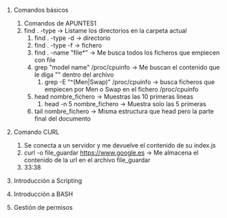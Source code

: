 1. Comandos básicos
   1. Comandos de APUNTES1
   2. find  . -type  -> Listame los directorios en la carpeta actual
      1. find . -type -d   -> directorio
      2. find . -type -f   -> fichero
      3. find . -name "file*" -> Me busca todos los ficheros que empiecen con file
      4. grep "model name" /proc/cpuinfo  -> Me buscan el contenido que le diga "" dentro del archivo
         1. grep -E "^(Men|Swap)" /proc/cpuinfo -> busca ficheros que empiecen por Men o Swap en el fichero /proc/cpuinfo
      5. head nombre_fichero  -> Muestras las 10 primeras lineas
         1. head -n 5 nombre_fichero   -> Muestra solo las 5 primeras
      6. tail nombre_fichero  -> Misma estructura que head pero la parte final del documento
2. Comando CURL
      1. Se conecta a un servidor y me devuelve el contenido de su index.js
      2. curl -o file_guardar https://www.google.es   -> Me almacena el contenido de la url en el archivo file_guardar
      3. 33:38
   
3. Introducción a Scripting
   
4. Introducción a BASH
   
5. Gestión de permisos